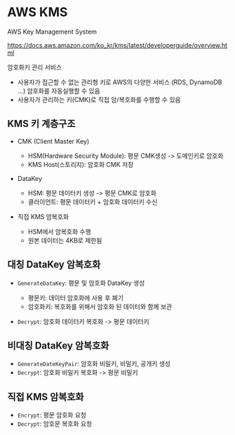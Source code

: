 # AWS KMS

AWS Key Management System

<https://docs.aws.amazon.com/ko_kr/kms/latest/developerguide/overview.html>

암호화키 관리 서비스

- 사용자가 접근할 수 없는 관리형 키로 AWS의 다양한 서비스 (RDS, DynamoDB ...) 암호화를 자동실행할 수 있음
- 사용자가 관리하는 키(CMK)로 직접 암/복호화를 수행할 수 있음

## KMS 키 계층구조

- CMK (Client Master Key)

  - HSM(Hardware Security Module): 평문 CMK생성 -> 도메인키로 암호화
  - KMS Host(스토리지): 암호화 CMK 저장

- DataKey
  
  - HSM: 평문 데이터키 생성 -> 평문 CMK로 암호화
  - 클라이언트: 평문 데이터키 + 암호화 데이터키 수신

- 직접 KMS 암복호화

  - HSM에서 암복호화 수행
  - 원본 데이터는 4KB로 제한됨

## 대칭 DataKey 암복호화

- `GenerateDataKey`: 평문 및 암호화 DataKey 생성

  - 평문키: 데이터 암호화에 사용 후 폐기
  - 암호화키: 복호화를 위해서 암호화 된 데이터와 함께 보관

- `Decrypt`: 암호화 데이터키 복호화 -> 평문 데이터키

## 비대칭 DataKey 암복호화

- `GenerateDateKeyPair`: 암호화 비밀키, 비밀키, 공개키 생성
- `Decrypt`: 암호화 비밀키 복호화 -> 평문 비밀키

## 직접 KMS 암복호화

- `Encrypt`: 평문 암호화 요청
- `Decrypt`: 암호문 복호화 요청
